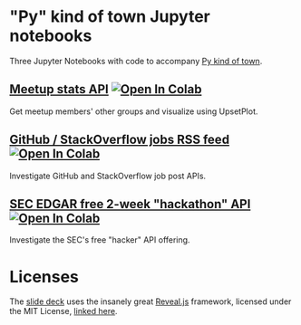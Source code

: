 # "Py" kind of town Jupyter notebooks
Three Jupyter Notebooks with code to accompany [Py kind of town](http://tanyaschlusser.github.io/py-kind-of-town/).

## [Meetup stats API][1] [![Open In Colab](https://colab.research.google.com/assets/colab-badge.svg)][1-colab]
Get meetup members' other groups and visualize using UpsetPlot.

## [GitHub / StackOverflow jobs RSS feed][2] [![Open In Colab](https://colab.research.google.com/assets/colab-badge.svg)][2-colab]
Investigate GitHub and StackOverflow job post APIs.

## [SEC EDGAR free 2-week "hackathon" API][3] [![Open In Colab](https://colab.research.google.com/assets/colab-badge.svg)][3-colab]
Investigate the SEC's free "hacker" API offering.

# Licenses
The [slide deck][4] uses the insanely great [Reveal.js][5] framework, licensed under the MIT License, [linked here][6].


[1]: https://github.com/tanyaschlusser/py-kind-of-town/blob/master/MeetupAPI.ipynb
[1-colab]: https://colab.research.google.com/github/tanyaschlusser/py-kind-of-town/blob/master/MeetupAPI.ipynb
[2]: https://github.com/tanyaschlusser/py-kind-of-town/blob/master/GitHub_and_SO_Jobs.ipynb
[2-colab]: https://colab.research.google.com/github/tanyaschlusser/py-kind-of-town/blob/master/GitHub_and_SO_Jobs.ipynb
[3]: https://github.com/tanyaschlusser/py-kind-of-town/blob/master/SEC_EDGAR_free.ipynb
[3-colab]: https://colab.research.google.com/github/tanyaschlusser/py-kind-of-town/blob/master/SEC_EDGAR_free.ipynb
[4]: http://tanyaschlusser.github.io/py-kind-of-town/
[5]: https://revealjs.com/#/
[6]: https://github.com/tanyaschlusser/py-kind-of-town/blob/gh-pages/licenses/REVEAL_LICENSE
